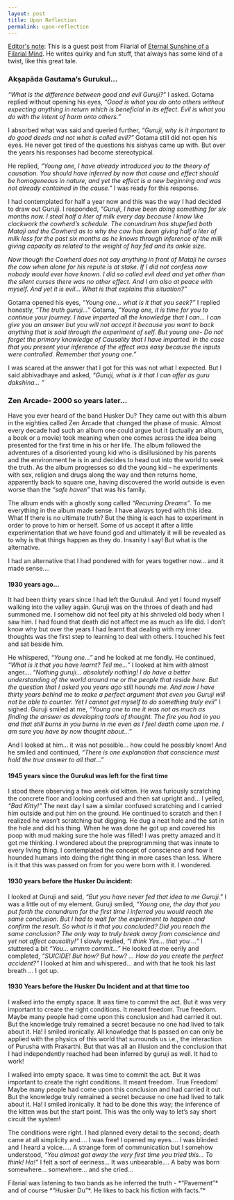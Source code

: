 ```yaml
---
layout: post
title: Upon Reflection
permalink: upon-reflection
---
```


<p class="editors-note">
<u>Editor's note</u>: This is a guest post from Filarial of <a href="http://filarial.blogspot.in">Eternal Sunshine of a Filarial Mind</a>. He writes quirky and fun stuff, that always has some kind of a twist, like this great tale.
</p>

### Akṣapāda Gautama’s Gurukul…

*“What is the difference between good and evil Guruji?”* I asked. Gotama replied without opening his eyes, *“Good is what you do onto others without expecting anything in return which is beneficial in its effect. Evil is what you do with the intent of harm onto others.”* 

I absorbed what was said and queried further, *“Guruji, why is it important to do good deeds and not what is called evil?”* Gotama still did not open his eyes. He never got tired of the questions his sishyas came up with. But over the years his responses had become stereotypical.

He replied, *“Young one, I have already introduced you to the theory of causation. You should have inferred by now that cause and effect should be homogeneous in nature, and yet the effect is a new beginning and was not already contained in the cause.”* I was ready for this response. 

I had contemplated for half a year now and this was the way I had decided to draw out Guruji. I responded, *“Guruji, I have been doing something for six months now. I steal half a liter of milk every day because I know like clockwork the cowherd’s schedule. The conundrum has stupefied both Mataji and the Cowherd as to why the cow has been giving half a liter of milk less for the past six months as he knows through inference of the milk giving capacity as related to the weight of hay fed and its ankle size.* 

*Now though the Cowherd does not say anything in front of Mataji he curses the cow when alone for his repute is at stake. If I did not confess now nobody would ever have known. I did so called evil deed and yet other than the silent curses there was no other effect. And I am also at peace with myself. And yet it is evil… What is that explains this situation?”* 

Gotama opened his eyes, *“Young one… what is it that you seek?”* I replied honestly, *“The truth guruji…”* Gotama, *“Young one, it is time for you to continue your journey. I have imparted all the knowledge that I can… I can give you an answer but you will not accept it because you want to back anything that is said through the experiment of self. But young one- Do not forget the primary knowledge of Causality that I have imparted. In the case that you present your inference of the effect was easy because the inputs were controlled. Remember that young one.”* 

I was scared at the answer that I got for this was not what I expected. But I said abhivadhaye and asked, *“Guruji, what is it that I can offer as guru dakshina… ”*

### Zen Arcade- 2000 so years later…

Have you ever heard of the band Husker Du? They came out with this album in the eighties called Zen Arcade that changed the phase of music. Almost every decade had such an album one could argue but it (actually an album, a book or a movie) took meaning when one comes across the idea being presented for the first time in his or her life. The album followed the adventures of a disoriented young kid who is disillusioned by his parents and the environment he is in and decides to head out into the world to seek the truth. As the album progresses so did the young kid – he experiments with sex, religion and drugs along the way and then returns home, apparently back to square one, having discovered the world outside is even worse than the *“safe haven”* that was his family. 

The album ends with a ghostly song called *“Recurring Dreams”*. To me everything in the album made sense. I have always toyed with this idea. What If there is no ultimate truth? But the thing is each has to experiment in order to prove to him or herself. Some of us accept it after a little experimentation that we have found god and ultimately it will be revealed as to why is that things happen as they do. Insanity I say! But what is the alternative.

I had an alternative that I had pondered with for years together now… and it made sense….

#### 1930 years ago…

It had been thirty years since I had left the Gurukul. And yet I found myself walking into the valley again. Guruji was on the throes of death and had summoned me. I somehow did not feel pity at his shriveled old body when I saw him. I had found that death did not affect me as much as life did. I don’t know why but over the years I had learnt that dealing with my inner thoughts was the first step to learning to deal with others. I touched his feet and sat beside him. 

He whispered, *“Young one…”* and he looked at me fondly. He continued, *“What is it that you have learnt? Tell me…”* I looked at him with almost anger…. *“Nothing guruji… absolutely nothing! I do have a better understanding of the world around me or the people that reside here. But the question that I asked you years ago still hounds me. And now I have thirty years behind me to make a perfect argument that even you Guruji will not be able to counter. Yet I cannot get myself to do something truly evil”* I sighed. Guruji smiled at me, *“Young one to me it was not as much as finding the answer as developing tools of thought. The fire you had in you and that still burns in you burns in me even as I feel death come upon me. I am sure you have by now thought about…”* 

And I looked at him… it was not possible… how could he possibly know! And he smiled and continued, *“There is one explanation that conscience must hold the true answer to all that…”*

#### 1945 years since the Gurukul was left for the first time

I stood there observing a two week old kitten. He was furiously scratching the concrete floor and looking confused and then sat upright and… I yelled, *“Bad Kitty!”* The next day I saw a similar confused scratching and I carried him outside and put him on the ground. He continued to scratch and then I realized he wasn’t scratching but digging. He dug a neat hole and the sat in the hole and did his thing. When he was done he got up and covered his poop with mud making sure the hole was filled! I was pretty amazed and it got me thinking. I wondered about the preprogramming that was innate to every living thing. I contemplated the concept of conscience and how it hounded humans into doing the right thing in more cases than less. Where is it that this was passed on from for you were born with it. I wondered.

#### 1930 years before the Husker Du incident:

I looked at Guruji and said, *“But you have never fed that idea to me Guruji.”* I was a little out of my element. Guruji smiled, *“Young one, the day that you put forth the conundrum for the first time I inferred you would reach the same conclusion. But I had to wait for the experiment to happen and confirm the result. So what is it that you concluded? Did you reach the same conclusion? The only way to truly break away from conscience and yet not affect causality!”* I slowly replied, *“I think Yes… that you …”* I stuttered a bit *“You… ummm commit...”* He looked at me eerily and completed, *“SUICIDE! But how? But how? … How do you create the perfect accident?”* I looked at him and whispered… and with that he took his last breath … I got up.

#### 1930 Years before the Husker Du Incident and at that time too

I walked into the empty space. It was time to commit the act. But it was very important to create the right conditions. It meant freedom. True freedom. Maybe many people had come upon this conclusion and had carried it out. But the knowledge truly remained a secret because no one had lived to talk about it. Ha! I smiled ironically. All knowledge that Is passed on can only be applied with the physics of this world that surrounds us i.e., the interaction of Purusha with Prakarthi. But that was all an illusion and the conclusion that I had independently reached had been inferred by guruji as well. It had to work!

I walked into empty space. It was time to commit the act. But it was important to create the right conditions. It meant freedom. True Freedom! Maybe many people had come upon this conclusion and had carried it out. But the knowledge truly remained a secret because no one had lived to talk about it. Ha! I smiled ironically. It had to be done this way; the inference of the kitten was but the start point. This was the only way to let’s say short circuit the system!

The conditions were right. I had planned every detail to the second; death came at all simplicity and…. I was free! I opened my eyes…. I was blinded and I heard a voice….. A strange form of communication but I somehow understood, *“You almost got away the very first time you tried this... To think! Ha!”* I felt a sort of eeriness… It was unbearable….
A baby was born somewhere… somewhere… and she cried…

<p class="editors-note">
Filarial was listening to two bands as he inferred the truth - *“Pavement”* and of course *“Husker Du”*. He likes to back his fiction with facts.”*
</p>

